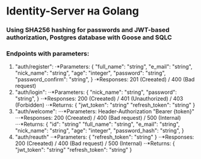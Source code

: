 # Identity-Server на Golang
### Using SHA256 hashing for passwords and JWT-based authorization, Postgres database with Goose and SQLC
### Endpoints with parameters:
1. "auth/register":
⋅*Parameters:
  {
    "full_name":        "string",
    "e_mail":           "string",
    "nick_name":        "string",
    "age":              "integer",
    "password":         "string",
    "password_confirm": "string",
  }
 ⋅*Responses: 201 (Creeated) / 400 (Bad request)
2. "auth/login":
⋅⋅*Parameters:
  {
    "nick_name":        "string",
    "password":         "string",
  }
 ⋅⋅*Responses: 200 (Creeated) / 401 (Unauthorized) / 403 (Forbidden)
 ⋅⋅*Returns:
  {
     "jwt_token":     "string"
     "refresh_token": "string"
  }
3. "auth/welcome":
⋅⋅⋅*Parameters: Header-Authorization "Bearer {token}"
⋅⋅⋅*Responses: 200 (Creeated) / 400 (Bad request) / 500 (Internal)
⋅⋅⋅*Returns:
  {
   "id":                     "string"
   "full_name":              "string",
    "e_mail":                "string",
    "nick_name":             "string",
    "age":                   "integer",
    "password_hash":         "string",
}
4. "auth/reauth"
   ⋅⋅*Parameters:
  {
    "refresh_token": "string"
  }
 ⋅⋅*Responses: 200 (Creeated) / 400 (Bad request) / 500 (Internal)
 ⋅⋅*Returns:
  {
     "jwt_token":     "string"
     "refresh_token": "string"
  }
